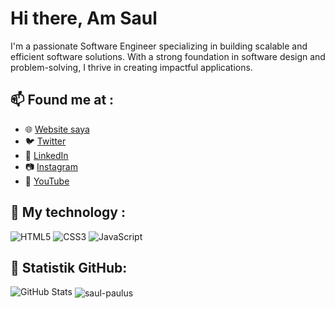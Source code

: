 <h1>Hi there, Am Saul</h1>
<p>I'm a passionate Software Engineer specializing in building scalable and efficient software solutions. With a strong foundation in software design and problem-solving, I thrive in creating impactful applications.</p>

## 📫 Found me at :
- 🌐 [Website saya](https://saulpaulus.netlify.app/)
- 🐦 [Twitter](https://x.com/home)
- 💼 [LinkedIn](https://www.linkedin.com/in/saul-paulus-3918b21b1/)
- 📷 [Instagram](https://www.instagram.com/saulpaulus.dev/)
- 🎥 [YouTube](https://www.youtube.com/@saulPaulusIxspx)

## 🔧 My technology :
![HTML5](https://img.shields.io/badge/-HTML5-E34F26?style=flat-square&logo=html5&logoColor=white)
![CSS3](https://img.shields.io/badge/-CSS3-1572B6?style=flat-square&logo=css3&logoColor=white)
![JavaScript](https://img.shields.io/badge/-JavaScript-F7DF1E?style=flat-square&logo=javascript&logoColor=black)

## 🌟 Statistik GitHub:
![GitHub Stats](https://github-readme-stats.vercel.app/api?username=saul-paulus&show_icons=true&theme=radical)
<img align="center" src="https://github-readme-stats.vercel.app/api/top-langs?username=saul-paulus&show_icons=true&locale=en&layout=compact" alt="saul-paulus" />
